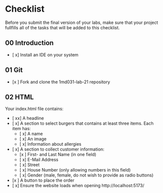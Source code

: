 # Checklist

Before you submit the final version of your labs, make sure that your project fullfills all of the tasks that will be added to this checklist.

## 00 Introduction

- [ x] Install an IDE on your system

## 01 Git

- [x ] Fork and clone the 1md031-lab-21 repository

## 02 HTML

Your index.html file contains:
- [ xx] A headline
- [ x] A section to select burgers that contains at least three items. Each item has:
    - [ x] A name
    - [ x] An image
    - [ x] Information about allergies 
- [ x] A section to collect customer information:
    - [x ] First- and Last Name (in one field)
    - [ x] E-Mail Address
    - [ x] Street
    - [ x] House Number (only allowing numbers in this field)
    - [ x] Gender (male, female, do not wish to provide as radio buttons)
- [x ] A button to place the order
- [ x] Ensure the website loads when opening http://localhost:5173/
